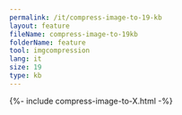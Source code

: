 ```yaml
---
permalink: /it/compress-image-to-19-kb
layout: feature
fileName: compress-image-to-19kb
folderName: feature
tool: imgcompression
lang: it
size: 19
type: kb
---
```


{%- include compress-image-to-X.html -%}
